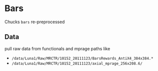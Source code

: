 # Bars
Chucks `bars` re-preprocessed

## Data

pull raw data from functionals and mprage
paths like
 - `/data/Luna1/Raw/MRCTR/10152_20111123/BarsRewards_AntiX4_384x384.*`
 - `/data/Luna1/Raw/MRCTR/10152_20111123/axial_mprage_256x208.6/`
